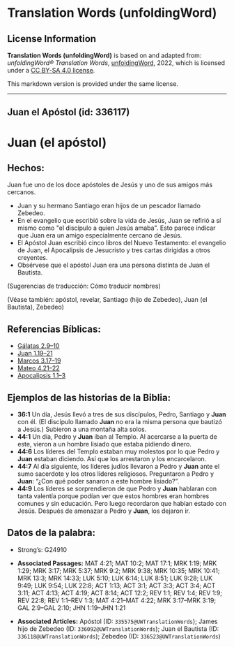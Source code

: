 # Translation Words (unfoldingWord)

## License Information

**Translation Words (unfoldingWord)** is based on and adapted from: _unfoldingWord® Translation Words_, [unfoldingWord](https://unfoldingword.org/utw), 2022, which is licensed under a [CC BY-SA 4.0 license](https://creativecommons.org/licenses/by-sa/4.0/legalcode.en).

This markdown version is provided under the same license.



--------------------------------

## Juan el Apóstol (id: 336117)

Juan (el apóstol)
=================

Hechos:
-------

Juan fue uno de los doce apóstoles de Jesús y uno de sus amigos más cercanos.

* Juan y su hermano Santiago eran hijos de un pescador llamado Zebedeo.
* En el evangelio que escribió sobre la vida de Jesús, Juan se refirió a sí mismo como "el discípulo a quien Jesús amaba". Esto parece indicar que Juan era un amigo especialmente cercano de Jesús.
* El Apóstol Juan escribió cinco libros del Nuevo Testamento: el evangelio de Juan, el Apocalipsis de Jesucristo y tres cartas dirigidas a otros creyentes.
* Obsérvese que el apóstol Juan era una persona distinta de Juan el Bautista.

(Sugerencias de traducción: Cómo traducir nombres)

(Véase también: apóstol, revelar, Santiago (hijo de Zebedeo), Juan (el Bautista), Zebedeo)

Referencias Bíblicas:
---------------------

* [Gálatas 2\.9–10](https://ref.ly/Gal2:9-Gal2:10)
* [Juan 1\.19–21](https://ref.ly/John1:19-John1:21)
* [Marcos 3\.17–19](https://ref.ly/Mark3:17-Mark3:19)
* [Mateo 4\.21–22](https://ref.ly/Matt4:21-Matt4:22)
* [Apocalipsis 1\.1–3](https://ref.ly/Rev1:1-Rev1:3)

Ejemplos de las historias de la Biblia:
---------------------------------------

* **36:1** Un día, Jesús llevó a tres de sus discípulos, Pedro, Santiago y **Juan** con él. (El discípulo llamado **Juan** no era la misma persona que bautizó a Jesús.) Subieron a una montaña alta solos.
* **44:1** Un día, Pedro y **Juan** iban al Templo. Al acercarse a la puerta de este, vieron a un hombre lisiado que estaba pidiendo dinero.
* **44:6** Los líderes del Templo estaban muy molestos por lo que Pedro y **Juan** estaban diciendo. Así que los arrestaron y los encarcelaron.
* **44:7** Al día siguiente, los líderes judíos llevaron a Pedro y **Juan** ante el sumo sacerdote y los otros líderes religiosos. Preguntaron a Pedro y **Juan**: “¿Con qué poder sanaron a este hombre lisiado?”.
* **44:9** Los líderes se sorprendieron de que Pedro y **Juan** hablaran con tanta valentía porque podían ver que estos hombres eran hombres comunes y sin educación. Pero luego recordaron que habían estado con Jesús. Después de amenazar a Pedro y **Juan**, los dejaron ir.

Datos de la palabra:
--------------------

* Strong’s: G24910

* **Associated Passages:** MAT 4:21; MAT 10:2; MAT 17:1; MRK 1:19; MRK 1:29; MRK 3:17; MRK 5:37; MRK 9:2; MRK 9:38; MRK 10:35; MRK 10:41; MRK 13:3; MRK 14:33; LUK 5:10; LUK 6:14; LUK 8:51; LUK 9:28; LUK 9:49; LUK 9:54; LUK 22:8; ACT 1:13; ACT 3:1; ACT 3:3; ACT 3:4; ACT 3:11; ACT 4:13; ACT 4:19; ACT 8:14; ACT 12:2; REV 1:1; REV 1:4; REV 1:9; REV 22:8; REV 1:1–REV 1:3; MAT 4:21–MAT 4:22; MRK 3:17–MRK 3:19; GAL 2:9–GAL 2:10; JHN 1:19–JHN 1:21
* **Associated Articles:** Apóstol (ID: `335575@UWTranslationWords`); James hijo de Zebedeo (ID: `336092@UWTranslationWords`); Juan el Bautista (ID: `336118@UWTranslationWords`); Zebedeo (ID: `336523@UWTranslationWords`)

